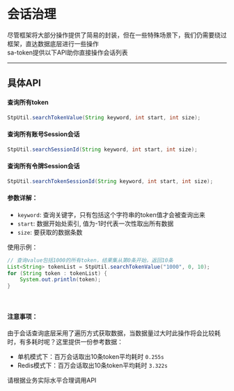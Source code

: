 # 会话治理

尽管框架将大部分操作提供了简易的封装，但在一些特殊场景下，我们仍需要绕过框架，直达数据底层进行一些操作 <br>
sa-token提供以下API助你直接操作会话列表


--- 

## 具体API

#### 查询所有token
``` java
StpUtil.searchTokenValue(String keyword, int start, int size);
```

#### 查询所有账号Session会话
``` java
StpUtil.searchSessionId(String keyword, int start, int size);
```


#### 查询所有令牌Session会话
``` java
StpUtil.searchTokenSessionId(String keyword, int start, int size);
```


#### 参数详解：
- `keyword`: 查询关键字，只有包括这个字符串的token值才会被查询出来
- `start`: 数据开始处索引, 值为-1时代表一次性取出所有数据 
- `size`: 要获取的数据条数 

使用示例：
``` java
// 查询value包括1000的所有token，结果集从第0条开始，返回10条
List<String> tokenList = StpUtil.searchTokenValue("1000", 0, 10);	
for (String token : tokenList) {
	System.out.println(token);
}
```


<br/>

#### 注意事项：
由于会话查询底层采用了遍历方式获取数据，当数据量过大时此操作将会比较耗时，有多耗时呢？这里提供一份参考数据：
- 单机模式下：百万会话取出10条token平均耗时 `0.255s`
- Redis模式下：百万会话取出10条token平均耗时 `3.322s`

请根据业务实际水平合理调用API


